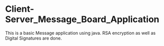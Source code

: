 # Client-Server_Message_Board_Application

This is a basic Message application using java. RSA encryption as well as Digital Signatures are done. 

